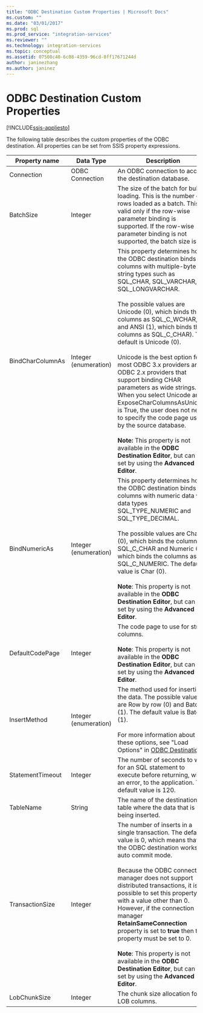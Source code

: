 ```yaml
---
title: "ODBC Destination Custom Properties | Microsoft Docs"
ms.custom: ""
ms.date: "03/01/2017"
ms.prod: sql
ms.prod_service: "integration-services"
ms.reviewer: ""
ms.technology: integration-services
ms.topic: conceptual
ms.assetid: 07508c40-6c08-4359-96cd-8ff17671244d
author: janinezhang
ms.author: janinez
---
```

# ODBC Destination Custom Properties

[!INCLUDE[ssis-appliesto](../../includes/ssis-appliesto-ssvrpluslinux-asdb-asdw-xxx.md)]


  The following table describes the custom properties of the ODBC destination. All properties can be set from SSIS property expressions.  
  
|Property name|Data Type|Description|  
|-------------------|---------------|-----------------|  
|Connection|ODBC Connection|An ODBC connection to access the destination database.|  
|BatchSize|Integer|The size of the batch for bulk loading. This is the number of rows loaded as a batch. This is valid only if the row-wise parameter binding is supported. If the row-wise parameter binding is not supported, the batch size is 1.|  
|BindCharColumnAs|Integer (enumeration)|This property determines how the ODBC destination binds columns with multiple-byte string types such as SQL_CHAR, SQL_VARCHAR, or SQL_LONGVARCHAR.<br /><br /> The possible values are Unicode (0), which binds the columns as SQL_C_WCHAR, and ANSI (1), which binds the columns as SQL_C_CHAR). The default is Unicode (0).<br /><br /> Unicode is the best option for most ODBC 3.x providers and ODBC 2.x providers that support binding CHAR parameters as wide strings. When you select Unicode and ExposeCharColumnsAsUnicode is True, the user does not need to specify the code page used by the source database.<br /><br /> **Note:** This property is not available in the **ODBC Destination Editor**, but can be set by using the **Advanced Editor**.|  
|BindNumericAs|Integer (enumeration)|This property determines how the ODBC destination binds columns with numeric data with data types SQL_TYPE_NUMERIC and SQL_TYPE_DECIMAL.<br /><br /> The possible values are Char (0), which binds the columns as SQL_C_CHAR and Numeric (1), which binds the columns as SQL_C_NUMERIC. The default value is Char (0).<br /><br /> **Note**: This property is not available in the **ODBC Destination Editor**, but can be set by using the **Advanced Editor**.|  
|DefaultCodePage|Integer|The code page to use for string columns.<br /><br /> **Note**: This property is not available in the **ODBC Destination Editor**, but can be set by using the **Advanced Editor**.|  
|InsertMethod|Integer (enumeration)|The method used for inserting the data. The possible values are Row by row (0) and Batch (1). The default value is Batch (1).<br /><br /> For more information about these options, see "Load Options" in [ODBC Destination](../../integration-services/data-flow/odbc-destination.md).|  
|StatementTimeout|Integer|The number of seconds to wait for an SQL statement to execute before returning, with an error, to the application. The default value is 120.|  
|TableName|String|The name of the destination table where the data that is being inserted.|  
|TransactionSize|Integer|The number of inserts in a single transaction. The default value is 0, which means that the ODBC destination works in auto commit mode.<br /><br /> Because the ODBC connection manager does not support distributed transactions, it is possible to set this property with a value other than 0. However, if the connection manager **RetainSameConnection** property is set to **true** then this property must be set to 0.<br /><br /> **Note**: This property is not available in the **ODBC Destination Editor**, but can be set by using the **Advanced Editor**.|  
|LobChunkSize|Integer|The chunk size allocation for LOB columns.|  
  
  
